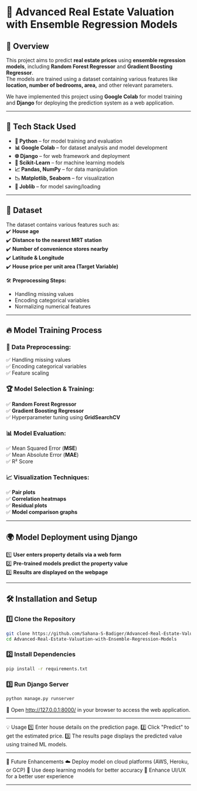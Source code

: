 # 🏡 Advanced Real Estate Valuation with Ensemble Regression Models  

## 📌 Overview  
This project aims to predict **real estate prices** using **ensemble regression models**, including **Random Forest Regressor** and **Gradient Boosting Regressor**.  
The models are trained using a dataset containing various features like **location, number of bedrooms, area,** and other relevant parameters.  

We have implemented this project using **Google Colab** for model training and **Django** for deploying the prediction system as a web application.  

---

## 🚀 Tech Stack Used  
- **🐍 Python** – for model training and evaluation  
- **📊 Google Colab** – for dataset analysis and model development  
- **🌐 Django** – for web framework and deployment  
- **🤖 Scikit-Learn** – for machine learning models  
- **📈 Pandas, NumPy** – for data manipulation  
- **📉 Matplotlib, Seaborn** – for visualization  
- **💾 Joblib** – for model saving/loading  

---

## 📂 Dataset  
The dataset contains various features such as:  
✔️ **House age**  
✔️ **Distance to the nearest MRT station**  
✔️ **Number of convenience stores nearby**  
✔️ **Latitude & Longitude**  
✔️ **House price per unit area (Target Variable)**  

🛠 **Preprocessing Steps:**  
- Handling missing values  
- Encoding categorical variables  
- Normalizing numerical features  

---

## 🔥 Model Training Process  

### 📌 **Data Preprocessing:**  
✅ Handling missing values  
✅ Encoding categorical variables  
✅ Feature scaling  

### 🏆 **Model Selection & Training:**  
✅ **Random Forest Regressor**  
✅ **Gradient Boosting Regressor**  
✅ Hyperparameter tuning using **GridSearchCV**  

### 📊 **Model Evaluation:**  
✅ Mean Squared Error (**MSE**)  
✅ Mean Absolute Error (**MAE**)  
✅ R² Score  

### 📈 **Visualization Techniques:**  
✅ **Pair plots**  
✅ **Correlation heatmaps**  
✅ **Residual plots**  
✅ **Model comparison graphs**  

---

## 🌍 Model Deployment using Django  
1️⃣ **User enters property details via a web form**  
2️⃣ **Pre-trained models predict the property value**  
3️⃣ **Results are displayed on the webpage**  

---

## 🛠 Installation and Setup  

### 1️⃣ Clone the Repository  
```bash
git clone https://github.com/Sahana-S-Badiger/Advanced-Real-Estate-Valuation-with-Ensemble-Regression-Models.git
cd Advanced-Real-Estate-Valuation-with-Ensemble-Regression-Models
```

### 2️⃣ Install Dependencies  
```bash
pip install -r requirements.txt
```

### 3️⃣ Run Django Server
```bash
python manage.py runserver
```

🔗 Open http://127.0.0.1:8000/ in your browser to access the web application.

---

💡 Usage
1️⃣ Enter house details on the prediction page.
2️⃣ Click "Predict" to get the estimated price.
3️⃣ The results page displays the predicted value using trained ML models.

---

🔮 Future Enhancements
☁️ Deploy model on cloud platforms (AWS, Heroku, or GCP)
🧠 Use deep learning models for better accuracy
🎨 Enhance UI/UX for a better user experience

---
